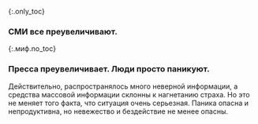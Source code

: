 {:.only_toc}
### СМИ все преувеличивают.

{:.миф.no_toc}
### Пресса преувеличивает. Люди просто паникуют.

Действительно, распространялось много неверной информации, а средства массовой информации склонны к нагнетанию страха. Но это не меняет того факта, что ситуация очень серьезная. Паника опасна и непродуктивна, но невежество и бездействие не менее опасны.
